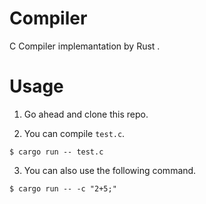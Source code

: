 # Compiler
C Compiler implemantation by Rust .


# Usage

1. Go ahead and clone this repo. 

2. You can compile `test.c`.

```
$ cargo run -- test.c
```

3. You can also use the following command.

```
$ cargo run -- -c "2+5;"
```

